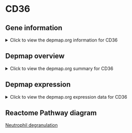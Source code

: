 <h1>CD36</h1>

<h2>Gene information</h2>
<details>
  <summary>Click to view the depmap.org information for CD36</summary>
  <iframe src="https://depmap.org/portal/gene/CD36?tab=about" style="border:none;width:100%;height:800px"></iframe>
</details>

<h2>Depmap overview</h2>
<details>
  <summary>Click to view the depmap.org summary for CD36</summary>
  <iframe src="https://depmap.org/portal/gene/CD36?tab=overview" style="border:none;width:100%;height:800px"></iframe>
</details>

<h2>Depmap expression</h2>
<details>
  <summary>Click to view the depmap.org expression data for CD36</summary>
  <iframe src="https://depmap.org/portal/gene/CD36?tab=characterization" style="border:none;width:100%;height:800px"></iframe>
</details>



<h2>Reactome Pathway diagram</h2>
<a href="https://reactome.org/PathwayBrowser/#/R-HSA-6798695" target="_BLANK">Neutrophil degranulation</a>



